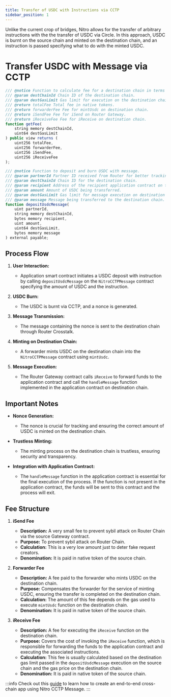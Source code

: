 ```yaml
---
title: Transfer of USDC with Instructions via CCTP
sidebar_position: 1
---
```


Unlike the current crop of bridges, Nitro allows for the transfer of arbitrary instructions with the the transfer of USDC via Circle. In this approach, USDC is burnt on the source chain and minted on the destination chain, and an instruction is passed specifying what to do with the minted USDC.

# Transfer USDC with Message via CCTP

```javascript
/// @notice Function to calculate fee for a destination chain in terms of source native tokens.
/// @param destChainId Chain ID of the destination chain.
/// @param destGasLimit Gas limit for execution on the destination chain.
/// @return totalFee Total fee in native tokens.
/// @return forwarderFee Fee for mintUsdc on destination chain.
/// @return iSendFee Fee for iSend on Router Gateway.
/// @return iReceiveFee Fee for iReceive on destination chain.
function getFee(
    string memory destChainId,
    uint64 destGasLimit
) public view returns (
    uint256 totalFee,
    uint256 forwarderFee,
    uint256 iSendFee,
    uint256 iReceiveFee
);

/// @notice Function to deposit and burn USDC with message.
/// @param partnerId Partner ID received from Router for better tracking of transactions.
/// @param destChainId Chain ID for the destination chain.
/// @param recipient Address of the recipient application contract on the destination chain.
/// @param amount Amount of USDC being transferred.
/// @param destGasLimit Gas limit for message execution on destination chain.
/// @param message Message being transferred to the destination chain.
function depositUsdcMessage(
    uint partnerId,
    string memory destChainId,
    bytes memory recipient,
    uint amount,
    uint64 destGasLimit,
    bytes memory message
) external payable;
```

## Process Flow

1. **User Interaction:**

   - Application smart contract initiates a USDC deposit with instruction by calling `depositUsdcMessage` on the `NitroCCTPMessage` contract specifying the amount of USDC and the instruction.

2. **USDC Burn:**

   - The USDC is burnt via CCTP, and a nonce is generated.

3. **Message Transmission:**

   - The message containing the nonce is sent to the destination chain through Router Crosstalk.

4. **Minting on Destination Chain:**

   - A forwarder mints USDC on the destination chain into the `NitroCCTPMessage` contract using `mintUsdc`.

5. **Message Execution:**
   - The Router Gateway contract calls `iReceive` to forward funds to the application contract and call the `handleMessage` function implemented in the application contract on destination chain.

## Important Notes

- **Nonce Generation:**
  - The nonce is crucial for tracking and ensuring the correct amount of USDC is minted on the destination chain.
- **Trustless Minting:**

  - The minting process on the destination chain is trustless, ensuring security and transparency.

- **Integration with Application Contract:**
  - The `handleMessage` function in the application contract is essential for the final execution of the process. If the function is not present in the application contract, the funds will be sent to this contract and the process will exit.

## Fee Structure

1. **iSend Fee**

   - **Description:** A very small fee to prevent sybil attack on Router Chain via the source Gateway contract.
   - **Purpose:** To prevent sybil attack on Router Chain.
   - **Calculation:** This is a very low amount just to deter fake request creators.
   - **Denomination:** It is paid in native token of the source chain.

2. **Forwarder Fee**

   - **Description:** A fee paid to the forwarder who mints USDC on the destination chain.
   - **Purpose:** Compensates the forwarder for the service of minting USDC, ensuring the transfer is completed on the destination chain.
   - **Calculation:** The amount of this fee depends on the gas used to execute `mintUsdc` function on the destination chain.
   - **Denomination:** It is paid in native token of the source chain.

3. **iReceive Fee**
   - **Description:** A fee for executing the `iReceive` function on the destination chain.
   - **Purpose:** Covers the cost of invoking the `iReceive` function, which is responsible for forwarding the funds to the application contract and executing the associated instructions.
   - **Calculation:** This fee is usually calculated based on the destination gas limit passed in the `depositUsdcMessage` execution on the source chain and the gas price on the destination chain.
   - **Denomination:** It is paid in native token of the source chain.

:::info
Check out this [guide](../guides/usdc-instruction.md) to learn how to create an end-to-end cross-chain app using Nitro CCTP Message.
:::
